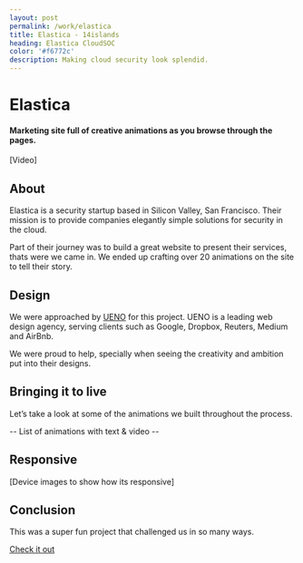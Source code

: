 ```yaml
---
layout: post
permalink: /work/elastica
title: Elastica - 14islands
heading: Elastica CloudSOC
color: '#f6772c'
description: Making cloud security look splendid.
---
```


# Elastica

#### Marketing site full of creative animations as you browse through the pages.

[Video]

## About

Elastica is a security startup based in Silicon Valley, San Francisco. Their mission is to provide companies elegantly simple solutions for security in the cloud.

Part of their journey was to build a great website to present their services, thats were we came in. We ended up crafting over 20 animations on the site to tell their story.

## Design

We were approached by [UENO](http://ueno.co) for this project. UENO is a leading web design agency, serving clients such as Google, Dropbox, Reuters, Medium and AirBnb.

We were proud to help, specially when seeing the creativity and ambition put into their designs.


## Bringing it to live

Let’s take a look at some of the animations we built throughout the process.

-- List of animations with text & video --

## Responsive

[Device images to show how its responsive]

## Conclusion

This was a super fun project that challenged us in so many ways.

[Check it out](http://elastica.net/)
